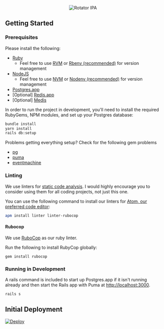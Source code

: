 <div style="text-align: center">
  <img src="https://rotatoripa.co/rotator-ipa-sharing-icon.png" alt="Rotator IPA"></img>
</div>

## Getting Started

### Prerequisites
Please install the following:
- [Ruby](https://www.ruby-lang.org/en/downloads/)
  - Feel free to use [RVM](https://rvm.io/) or [Rbenv (recommended)](https://github.com/rbenv/rbenv) for version management
- [NodeJS](https://nodejs.org/en/)
  - Feel free to use [NVM](https://github.com/creationix/nvm) or [Nodenv (recommended)](https://github.com/nodenv/nodenv) for version management
- [Postgres.app](https://postgresapp.com/)
- [Optional] [Redis.app](https://jpadilla.github.io/redisapp/)
- [Optional] [Medis](http://getmedis.com/)

In order to run the project in development, you'll need to install the
required RubyGems, NPM modules, and set up your Postgres database:

```bash
bundle install
yarn install
rails db:setup
```

Problems getting everything setup? Check for the following gem problems
- [pg](https://stackoverflow.com/a/20226895)
- [puma](https://stackoverflow.com/a/53404317/10750268)
- [eventmachine](https://github.com/eventmachine/eventmachine/issues/661#issuecomment-182531919)

### Linting

We use linters for [static code analysis](https://en.wikipedia.org/wiki/Static_program_analysis). I would highly encourage you to consider using them for all coding projects, not just this one.

You can use the following command to install our linters for [Atom, our preferred code editor](https://atom.io/):
```bash
apm install linter linter-rubocop
```

#### Rubocop
We use [RuboCop](http://rubocop.readthedocs.io/en/latest/) as our ruby linter.

Run the following to install RubyCop globally:
```shell
gem install rubocop
```

### Running in Development

A rails command is included to start up Postgres.app
if it isn't running already and then start the Rails
app with Puma at <http://localhost:3000>.

```bash
rails s
```

## Initial Deployment

[![Deploy](https://www.herokucdn.com/deploy/button.svg)](https://heroku.com/deploy?template=https://github.com/jarydkrish/rotator-ipa)
